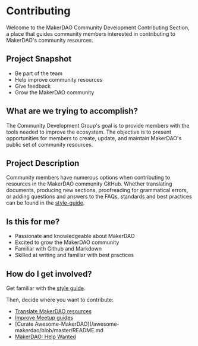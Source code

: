 # Contributing

Welcome to the MakerDAO Community Development Contributing Section, a place that guides community members interested in contributing to MakerDAO's community resources.

## Project Snapshot

- Be part of the team
- Help improve community resources
- Give feedback
- Grow the MakerDAO community

## What are we trying to accomplish?

The Community Development Group's goal is to provide members with the tools needed to improve the ecosystem. The objective is to present opportunities for members to create, update, and maintain MakerDAO's public set of community resources.

## Project Description

Community members have numerous options when contributing to resources in the MakerDAO community GitHub. Whether translating documents, producing new sections, proofreading for grammatical errors, or adding questions and answers to the FAQs, standards and best practices can be found in the [style-guide](./style-guide.md).

## Is this for me?

- Passionate and knowledgeable about MakerDAO
- Excited to grow the MakerDAO community
- Familiar with Github and Markdown
- Skilled at writing and familiar with best practices

## How do I get involved?

Get familiar with the [style guide](./style-guide.md). 

Then, decide where you want to contribute:

- [Translate MakerDAO resources](/translations/README.md)
- [Improve Meetup guides](/meetups/README.md)
- [Curate Awesome-MakerDAO](/awesome-makerdao/blob/master/README.md
- [MakerDAO: Help Wanted](https://forum.makerdao.com/c/comm-dev/help-wanted)

